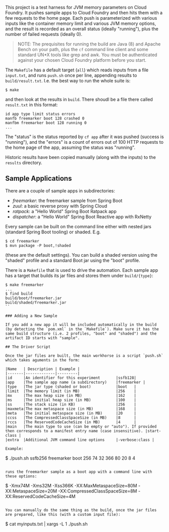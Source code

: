 This project is a test harness for JVM memory parameters on Cloud
Foundry. It pushes sample apps to Cloud Foundry and then hits them
with a few requests to the home page. Each push is parameterized with
various inputs like the container memory limit and various JVM memory
options, and the result is recorded as an overall status (ideally
"running"), plus the number of failed requests (ideally 0).

> NOTE: The prequisites for running the build are Java (8) and Apache
> Bench on your path, plus the `cf` command line client and some
> standard UN*X tools like grep and awk. You must be authenticated
> against your chosen Cloud Foundry platform before you start.

The `Makefile` has a default target (`all`) which reads inputs from a
file `input.txt`, and runs `push.sh` once per line, appending results
to `build/result.txt`. I.e. the best way to run the whole suite is:

```
$ make
```

and then look at the results in `build`. There shoudl be a file there
called `result.txt` in this format:

```
id app type limit status errors
manfb freemarker boot 128 crashed 0
manfbm freemarker boot 128 running 0
...
```

The "status" is the status reported by `cf app` after it was pushed
(success is "running"), and the "errors" is a count of errors out of
100 HTTP requests to the home page of the app, assuming the status was
"running".

Historic results have been copied manually (along with the inputs) to
the `results` directory.

## Sample Applications

There are a couple of sample apps in subdirectories:

* *freemarker*: the freemarker sample from Spring Boot
* *zuul*: a basic reverse proxy with Spring Cloud
* *ratpack*: a "Hello World" Spring Boot Ratpack app
* *dispatcher*: a "Hello World" Spring Boot Reactive app with RxNetty

Every sample can be built on the command line either with nested jars
(standard Spring Boot tooling) or shaded. E.g.

```
$ cd freemarker
$ mvn package -P boot,!shaded
```

(these are the default settings). You can build a shaded version using
the "shaded" profile and a standard Boot jar using the "boot" profile.

There is a `Makefile` that is used to drive the automation. Each
sample app has a target that builds its jar files and stores them
under `build/{type}`:

```
$ make freemarker
...
$ find build
build/boot/freemarker.jar
build/shaded/freemarker.jar
``

### Adding a New Sample

If you add a new app it will be included automatically in the build
(by detecting the `pom.xml` in the `Makefile`). Make sure it has the
same build structure (i.e. 2 profiles, "boot" and "shaded") and the
artifact ID starts with "sample".

## The Driver Script

Once the jar files are built, the main workhorse is a script `push.sh`
which takes aguments in the form:

|Name   | Description | Example |
|-------|-------------|---------|
|id     |An identifier for this experiment       |ssfb128|
|app    |The sample app name (a subdirectory)    |freemarker |
|type   |The jar type (shaded or boot)           |boot   |
|limit  |The memory limit (in MB)                |256    |
|mx     |The max heap size (in MB)               |162    |
|ms     |The initial heap size (in MB)           |100    |
|ss     |The stack size (in KB)                  |256    |
|maxmeta|The max metaspace size (in MB)          |168    |
|meta   |The initial metaspace size (in MB)      |20     |
|ccss   |The CompressedClassSpaceSize (in MB)    |8      |
|rccs   |The ReservedCodeCacheSize (in MB)       |4      |
|main   |The main type to use (can be empty or "auto"). If provided then corresponds to a manifest entry name (case insensitive). |start-class |
|extra  |Additional JVM command line options     |-verbose:class |

Example:

```
$ ./push.sh ssfb256  freemarker boot   256  74  32  366  80  20 8 4
```

runs the freemarker sample as a boot app with a command line with these options:

```
$ -Xmx74M -Xms32M -Xss366K -XX:MaxMetaspaceSize=80M -XX:MetaspaceSize=20M -XX:CompressedClassSpaceSize=8M -XX:ReservedCodeCacheSize=4M
```

You can manually do the same thing as the build, once the jar files
are prepared, like this (with a custom input file):

```
$ cat myinputs.txt | xargs -L 1 ./push.sh
```

